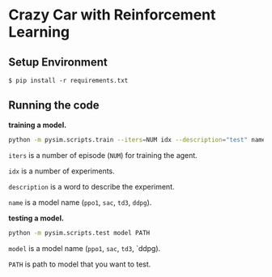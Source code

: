 # Crazy Car with Reinforcement Learning

## Setup Environment

```shell
$ pip install -r requirements.txt
```

## Running the code

**training a model.**

```zsh
python -m pysim.scripts.train --iters=NUM idx --description="test" name
```

`iters` is a number of episode (`NUM`) for training the agent.

`idx` is a number of experiments.

`description` is a word to describe the experiment.

`name` is a model name (`ppo1`, `sac`, `td3`, `ddpg`).


**testing a model.**

```zsh
python -m pysim.scripts.test model PATH
```

`model` is a model name (`ppo1`, `sac`, `td3`, `ddpg).

`PATH` is path to model that you want to test.
